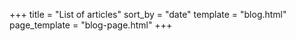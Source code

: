+++
title = "List of articles"
sort_by = "date"
template = "blog.html"
page_template = "blog-page.html"
+++

